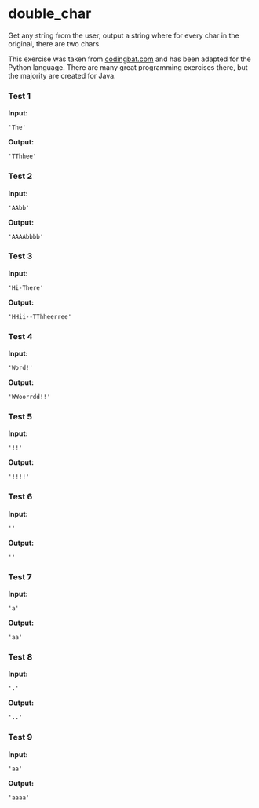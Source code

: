 # double_char




Get any string from the user, output a string where for every char in the original, there are two chars.

This exercise was taken from [codingbat.com](https://codingbat.com/prob/p165312) and has been adapted for the Python language. There are many great programming exercises there, but the majority are created for Java.






### Test 1
**Input:**
```
'The'
```
**Output:**
```
'TThhee'
```
### Test 2
**Input:**
```
'AAbb'
```
**Output:**
```
'AAAAbbbb'
```
### Test 3
**Input:**
```
'Hi-There'
```
**Output:**
```
'HHii--TThheerree'
```
### Test 4
**Input:**
```
'Word!'
```
**Output:**
```
'WWoorrdd!!'
```
### Test 5
**Input:**
```
'!!'
```
**Output:**
```
'!!!!'
```
### Test 6
**Input:**
```
''
```
**Output:**
```
''
```
### Test 7
**Input:**
```
'a'
```
**Output:**
```
'aa'
```
### Test 8
**Input:**
```
'.'
```
**Output:**
```
'..'
```
### Test 9
**Input:**
```
'aa'
```
**Output:**
```
'aaaa'
```

